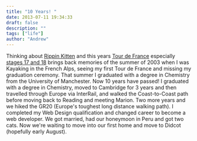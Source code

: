 ```yaml
---
title: "10 Years! "
date: 2013-07-11 19:34:33
draft: false
description: ""
tags: ["life"]
author: "Andrew"
---
```


Thinking about [Rippin Kitten](/rippin-kitten-miss-kitten/) and this years [Tour de France](http://m.guardian.co.uk/sport/tourdefrance) especially [stages 17 and 18](http://inrng.com/tour/#Stage17) brings back memories of the summer of 2003 when I was Kayaking in the French Alps, seeing my first Tour de France and missing my graduation ceremony. That summer I graduated with a degree in Chemistry from the University of Manchester. Now 10 years have passed! I graduated with a degree in Chemistry, moved to Cambridge for 3 years and then travelled through Europe via InterRail, and walked the Coast-to-Coast path before moving back to Reading and meeting Marion. Two more years and we hiked the GR20 (Europe's toughest long distance walking path). I completed my Web Design qualification and changed career to become a web developer. We got married, had our honeymoon in Peru and got two cats. Now we're waiting to move into our first home and move to Didcot (hopefully early August).
